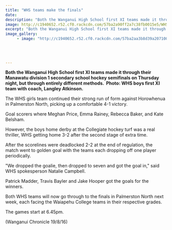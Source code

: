 ```yaml
---
title: "WHS teams make the finals"
date: 
description: "Both the Wanganui High School first XI teams made it through their Manawatu division 1 secondary school hockey semifinals on Thursday night, but through entirely different methods..."
image: http://c1940652.r52.cf0.rackcdn.com/57ba2a90ff2a7c38fb0015e5/WHS-beat-Colleg-into-Manawatu-finals-group-shot-Aug-2016.jpg
excerpt: "Both the Wanganui High School first XI teams made it through their Manawatu division 1 secondary school hockey semifinals on Thursday night, but through entirely different methods."
image_gallery:
     - image: "http://c1940652.r52.cf0.rackcdn.com/57ba2aa3b8d39a20710015ee/WHS-beat-Colleg-into-Manawatu-finals-boys-in-huddle-Aug-2016.jpg"
    
    
    
    
---
```


<p><strong>Both the Wanganui High School first XI teams made it through their Manawatu division 1 secondary school hockey semifinals on Thursday night, but through entirely different methods. &nbsp;Photo: WHS boys first XI team with coach, Langley Atkinson.</strong></p>
<p>The WHS girls team continued their strong run of form against Horowhenua in Palmerston North, picking up a comfortable 4-1 victory.</p>
<p>Goal scorers where Meghan Price, Emma Rainey, Rebecca Baker, and Kate Belsham.</p>
<p>However, the boys home derby at the Collegiate hockey turf was a real thriller, WHS getting home 3-2 after the second stage of extra time.</p>
<p>After the scorelines were deadlocked 2-2 at the end of regulation, the match went to golden goal with the teams each dropping off one player periodically.</p>
<p>"We dropped the goalie, then dropped to seven and got the goal in," said WHS spokesperson Natalie Campbell.</p>
<p>Patrick Madder, Travis Bayler and Jake Hooper got the goals for the winners.</p>
<p>Both WHS teams will now go through to the finals in Palmerston North next week, each facing the Waiapehu College teams in their respective grades.</p>
<p>The games start at 6.45pm.</p>
<p>(Wanganui Chronicle 19/8/16)</p>


